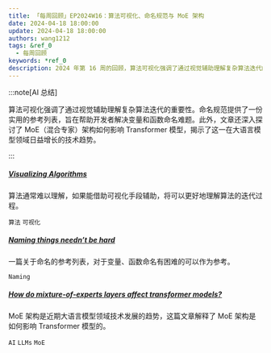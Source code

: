 ```yaml
---
title: 「每周回顾」EP2024W16：算法可视化、命名规范与 MoE 架构
date: 2024-04-18 18:00:00
update: 2024-04-18 18:00:00
authors: wang1212
tags: &ref_0
  - 每周回顾
keywords: *ref_0
description: 2024 年第 16 周的回顾，算法可视化强调了通过视觉辅助理解复杂算法迭代的重要性。命名规范提供了一份实用的参考列表，旨在帮助开发者解决变量和函数命名难题。此外，文章还深入探讨了 MoE（混合专家）架构如何影响 Transformer 模型，揭示了这一在大语言模型领域日益增长的技术趋势。
---
```


:::note[AI 总结]

算法可视化强调了通过视觉辅助理解复杂算法迭代的重要性。命名规范提供了一份实用的参考列表，旨在帮助开发者解决变量和函数命名难题。此外，文章还深入探讨了 MoE（混合专家）架构如何影响 Transformer 模型，揭示了这一在大语言模型领域日益增长的技术趋势。

:::

<!-- truncate -->

##### [Visualizing Algorithms](https://bost.ocks.org/mike/algorithms/)

算法通常难以理解，如果能借助可视化手段辅助，将可以更好地理解算法的迭代过程。

`算法` `可视化`

##### [Naming things needn’t be hard](https://classnames.paulrobertlloyd.com/)

一篇关于命名的参考列表，对于变量、函数命名有困难的可以作为参考。

`Naming`

##### [How do mixture-of-experts layers affect transformer models?](https://stackoverflow.blog/2024/04/04/how-do-mixture-of-experts-layers-affect-transformer-models/)

MoE 架构是近期大语言模型领域技术发展的趋势，这篇文章解释了 MoE 架构是如何影响 Transformer 模型的。

`AI` `LLMs` `MoE`
